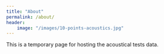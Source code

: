 ```yaml
---
title: "About"
permalink: /about/
header:
    image: "/images/10-points-acoustics.jpg"
---
```


This is a temporary page for hosting the acoustical tests data.
